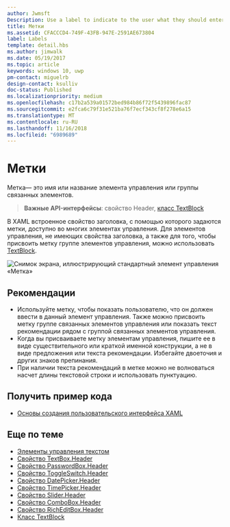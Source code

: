 ```yaml
---
author: Jwmsft
Description: Use a label to indicate to the user what they should enter into an adjacent control. You can also label a group of related controls, or display instructional text near a group of related controls.
title: Метки
ms.assetid: CFACCCD4-749F-43FB-947E-2591AE673804
label: Labels
template: detail.hbs
ms.author: jimwalk
ms.date: 05/19/2017
ms.topic: article
keywords: windows 10, uwp
pm-contact: miguelrb
design-contact: ksulliv
doc-status: Published
ms.localizationpriority: medium
ms.openlocfilehash: c17b2a539a01572bed984b86f72f5439896fac87
ms.sourcegitcommit: e2fca6c79f31e521ba76f7ecf343cf8f278e6a15
ms.translationtype: MT
ms.contentlocale: ru-RU
ms.lasthandoff: 11/16/2018
ms.locfileid: "6989689"
---
```

# <a name="labels"></a>Метки

 

Метка— это имя или название элемента управления или группы связанных элементов.

> **Важные API-интерфейсы**: свойство Header, [класс TextBlock](https://msdn.microsoft.com/library/windows/apps/br209652)

В XAML встроенное свойство заголовка, с помощью которого задаются метки, доступно во многих элементах управления. Для элементов управления, не имеющих свойства заголовка, а также для того, чтобы присвоить метку группе элементов управления, можно использовать [TextBlock](https://msdn.microsoft.com/library/windows/apps/br209652).

![Снимок экрана, иллюстрирующий стандартный элемент управления «Метка»](images/label-standard.png)

## <a name="recommendations"></a>Рекомендации


-   Используйте метку, чтобы показать пользователю, что он должен ввести в данный элемент управления. Также можно присвоить метку группе связанных элементов управления или показать текст рекомендации рядом с группой связанных элементов управления.
-   Когда вы присваиваете метку элементам управления, пишите ее в виде существительного или краткой именной конструкции, а не в виде предложения или текста рекомендации. Избегайте двоеточия и других знаков препинания.
-   При наличии текста рекомендаций в метке можно не волноваться насчет длины текстовой строки и использовать пунктуацию.


## <a name="get-the-sample-code"></a>Получить пример кода
* [Основы создания пользовательского интерфейса XAML](https://github.com/Microsoft/Windows-universal-samples/blob/master/Samples/XamlUIBasics)

## <a name="related-topics"></a>Еще по теме
* [Элементы управления текстом](text-controls.md)
* [Свойство TextBox.Header](https://msdn.microsoft.com/library/windows/apps/dn252861)
* [Свойство PasswordBox.Header](https://msdn.microsoft.com/library/windows/apps/dn299051)
* [Свойство ToggleSwitch.Header](https://msdn.microsoft.com/library/windows/apps/br209713)
* [Свойство DatePicker.Header](https://msdn.microsoft.com/library/windows/apps/dn279460)
* [Свойство TimePicker.Header](https://msdn.microsoft.com/library/windows/apps/dn299286)
* [Свойство Slider.Header](https://msdn.microsoft.com/library/windows/apps/dn252829)
* [Свойство ComboBox.Header](https://msdn.microsoft.com/library/windows/apps/dn279416)
* [Свойство RichEditBox.Header](https://msdn.microsoft.com/library/windows/apps/dn252726)
* [Класс TextBlock](https://msdn.microsoft.com/library/windows/apps/br209652)

 

 




